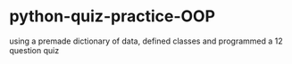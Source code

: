 # python-quiz-practice-OOP
using a premade dictionary of data, defined classes and programmed a 12 question quiz 

